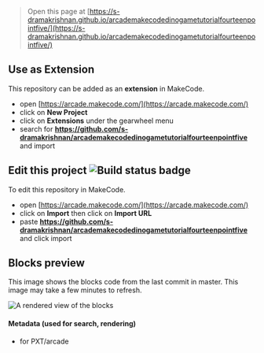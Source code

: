  


> Open this page at [https://s-dramakrishnan.github.io/arcademakecodedinogametutorialfourteenpointfive/](https://s-dramakrishnan.github.io/arcademakecodedinogametutorialfourteenpointfive/)

## Use as Extension

This repository can be added as an **extension** in MakeCode.

* open [https://arcade.makecode.com/](https://arcade.makecode.com/)
* click on **New Project**
* click on **Extensions** under the gearwheel menu
* search for **https://github.com/s-dramakrishnan/arcademakecodedinogametutorialfourteenpointfive** and import

## Edit this project ![Build status badge](https://github.com/s-dramakrishnan/arcademakecodedinogametutorialfourteenpointfive/workflows/MakeCode/badge.svg)

To edit this repository in MakeCode.

* open [https://arcade.makecode.com/](https://arcade.makecode.com/)
* click on **Import** then click on **Import URL**
* paste **https://github.com/s-dramakrishnan/arcademakecodedinogametutorialfourteenpointfive** and click import

## Blocks preview

This image shows the blocks code from the last commit in master.
This image may take a few minutes to refresh.

![A rendered view of the blocks](https://github.com/s-dramakrishnan/arcademakecodedinogametutorialfourteenpointfive/raw/master/.github/makecode/blocks.png)

#### Metadata (used for search, rendering)

* for PXT/arcade
<script src="https://makecode.com/gh-pages-embed.js"></script><script>makeCodeRender("{{ site.makecode.home_url }}", "{{ site.github.owner_name }}/{{ site.github.repository_name }}");</script>
